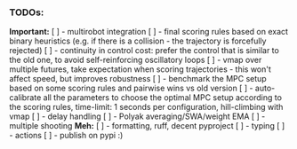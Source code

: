 ### TODOs:
**Important:**
[ ] - multirobot integration
[ ] - final scoring rules based on exact binary heuristics (e.g. if there is a collision - the trajectory is forcefully rejected)
[ ] - continuity in control cost: prefer the control that is similar to the old one, to avoid self-reinforcing oscillatory loops
[ ] - vmap over multiple futures, take expectation when scoring trajectories - this won't affect speed, but improves robustness
[ ] - benchmark the MPC setup based on some scoring rules and pairwise wins vs old version
[ ] - auto-calibrate all the parameters to choose the optimal MPC setup according to the scoring rules, time-limit: 1 seconds per configuration, hill-climbing with vmap
[ ] - delay handling
[ ] - Polyak averaging/SWA/weight EMA
[ ] - multiple shooting
**Meh:**
[ ] - formatting, ruff, decent pyproject
[ ] - typing
[ ] - actions
[ ] - publish on pypi :)
